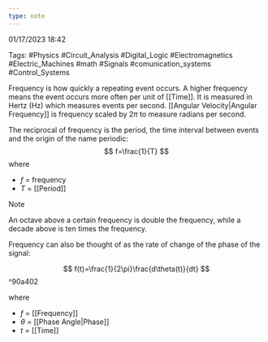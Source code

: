 ```yaml
---
type: note
---
```

01/17/2023 18:42

Tags: #Physics #Circuit_Analysis #Digital_Logic #Electromagnetics #Electric_Machines #math #Signals #comunication_systems #Control_Systems 

Frequency is how quickly a repeating event occurs. A higher frequency means the event occurs more often per unit of [[Time]]. It is measured in Hertz (Hz) which measures events per second. [[Angular Velocity|Angular Frequency]] is frequency scaled by $2\pi$ to measure radians per second.

The reciprocal of frequency is the period, the time interval between events and the origin of the name periodic:
$$
f=\frac{1}{T}
$$
where
- $f$ = frequency
- $T$ = [[Period]]

>[!note]
>An octave above a certain frequency is double the frequency, while a decade above is ten times the frequency.


 Frequency can also be thought of as the rate of change of the phase of the signal:
 
 $$
f(t)=\frac{1}{2\pi}\frac{d\theta(t)}{dt}
$$
 ^90a402

 where
- $f$ = [[Frequency]]
- $\theta$ = [[Phase Angle|Phase]]
- $t$ = [[Time]]